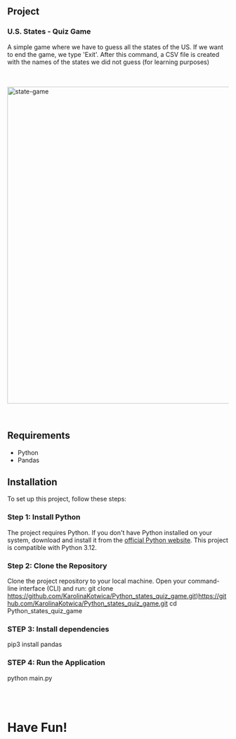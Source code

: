 <h2>Project</h2>
<h3>U.S. States - Quiz Game</h3>
<p>A simple game where we have to guess all the states of the US. If we want to end the game, we type 'Exit'. After this command, a CSV file is created with the names of the states we did not guess (for learning purposes)</p>

<br><br>
<img width="721" alt="state-game" src="https://github.com/KarolinaKotwica/Python_states_quiz_game/assets/86809814/2fad6ed1-d5dc-4c9d-8982-fc4f8d5ddbed">

<br>

<h2>Requirements</h2>
<ul>
  <li>Python</li>
  <li>Pandas</li>
</ul>

<h2>Installation</h2>
To set up this project, follow these steps:

### Step 1: Install Python

The project requires Python. If you don't have Python installed on your system, download and install it from the [official Python website](https://www.python.org/downloads/). This project is compatible with Python 3.12.

### Step 2: Clone the Repository

Clone the project repository to your local machine. Open your command-line interface (CLI) and run:
git clone https://github.com/KarolinaKotwica/Python_states_quiz_game.git)https://github.com/KarolinaKotwica/Python_states_quiz_game.git
cd Python_states_quiz_game

### STEP 3: Install dependencies

pip3 install pandas

### STEP 4: Run the Application

python main.py

<br><br>
<h1>Have Fun!</h1>
